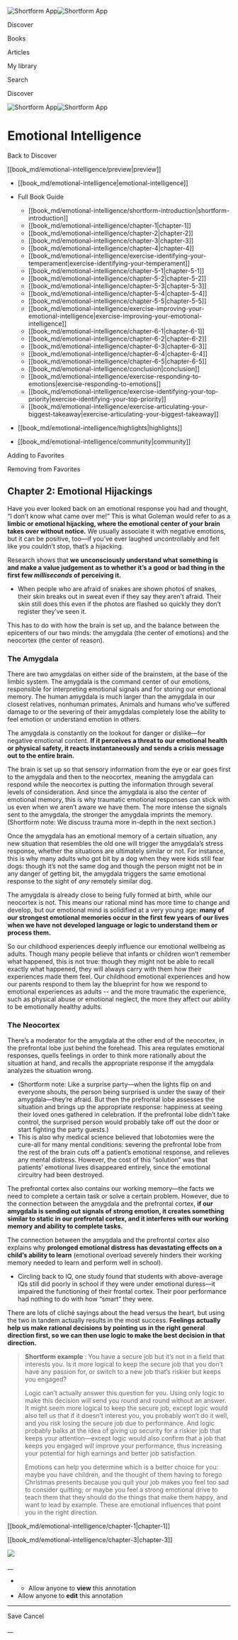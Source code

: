 ![Shortform App](/img/logo.36a2399e.svg)![Shortform App](/img/logo-dark.70c1b072.svg)

Discover

Books

Articles

My library

Search

Discover

![Shortform App](/img/logo.36a2399e.svg)![Shortform App](/img/logo-dark.70c1b072.svg)

# Emotional Intelligence

Back to Discover

[[book_md/emotional-intelligence/preview|preview]]

  * [[book_md/emotional-intelligence|emotional-intelligence]]
  * Full Book Guide

    * [[book_md/emotional-intelligence/shortform-introduction|shortform-introduction]]
    * [[book_md/emotional-intelligence/chapter-1|chapter-1]]
    * [[book_md/emotional-intelligence/chapter-2|chapter-2]]
    * [[book_md/emotional-intelligence/chapter-3|chapter-3]]
    * [[book_md/emotional-intelligence/chapter-4|chapter-4]]
    * [[book_md/emotional-intelligence/exercise-identifying-your-temperament|exercise-identifying-your-temperament]]
    * [[book_md/emotional-intelligence/chapter-5-1|chapter-5-1]]
    * [[book_md/emotional-intelligence/chapter-5-2|chapter-5-2]]
    * [[book_md/emotional-intelligence/chapter-5-3|chapter-5-3]]
    * [[book_md/emotional-intelligence/chapter-5-4|chapter-5-4]]
    * [[book_md/emotional-intelligence/chapter-5-5|chapter-5-5]]
    * [[book_md/emotional-intelligence/exercise-improving-your-emotional-intelligence|exercise-improving-your-emotional-intelligence]]
    * [[book_md/emotional-intelligence/chapter-6-1|chapter-6-1]]
    * [[book_md/emotional-intelligence/chapter-6-2|chapter-6-2]]
    * [[book_md/emotional-intelligence/chapter-6-3|chapter-6-3]]
    * [[book_md/emotional-intelligence/chapter-6-4|chapter-6-4]]
    * [[book_md/emotional-intelligence/chapter-6-5|chapter-6-5]]
    * [[book_md/emotional-intelligence/conclusion|conclusion]]
    * [[book_md/emotional-intelligence/exercise-responding-to-emotions|exercise-responding-to-emotions]]
    * [[book_md/emotional-intelligence/exercise-identifying-your-top-priority|exercise-identifying-your-top-priority]]
    * [[book_md/emotional-intelligence/exercise-articulating-your-biggest-takeaway|exercise-articulating-your-biggest-takeaway]]
  * [[book_md/emotional-intelligence/highlights|highlights]]
  * [[book_md/emotional-intelligence/community|community]]



Adding to Favorites 

Removing from Favorites 

## Chapter 2: Emotional Hijackings

Have you ever looked back on an emotional response you had and thought, “I don’t know what came over me!” This is what Goleman would refer to as a **limbic or emotional hijacking, where the emotional center of your brain takes over without notice.** We usually associate it with negative emotions, but it can be positive, too—if you’ve ever laughed uncontrollably and felt like you couldn’t stop, that’s a hijacking.

Research shows that **we unconsciously understand what something is and make a value judgement as to whether it’s a good or bad thing in the first few _milliseconds_ of perceiving it.**

  * When people who are afraid of snakes are shown photos of snakes, their skin breaks out in sweat even if they say they aren’t afraid. Their skin still does this even if the photos are flashed so quickly they don’t register they’ve seen it.



This has to do with how the brain is set up, and the balance between the epicenters of our two minds: the amygdala (the center of emotions) and the neocortex (the center of reason).

### The Amygdala

There are two amygdalas on either side of the brainstem, at the base of the limbic system. The amygdala is the command center of our emotions, responsible for interpreting emotional signals and for storing our emotional memory. The human amygdala is much larger than the amygdala in our closest relatives, nonhuman primates. Animals and humans who’ve suffered damage to or the severing of their amygdalas completely lose the ability to feel emotion or understand emotion in others.

The amygdala is constantly on the lookout for danger or dislike—for negative emotional content. **If it perceives a threat to our emotional health or physical safety, it reacts instantaneously and sends a crisis message out to the entire brain.**

The brain is set up so that sensory information from the eye or ear goes first to the amygdala and then to the neocortex, meaning the amygdala can respond while the neocortex is putting the information through several levels of consideration. And since the amygdala is also the center of emotional memory, this is why traumatic emotional responses can stick with us even when we aren’t aware we have them. The more intense the signals sent to the amygdala, the stronger the amygdala imprints the memory. (Shortform note: We discuss trauma more in-depth in the next section.)

Once the amygdala has an emotional memory of a certain situation, any new situation that resembles the old one will trigger the amygdala’s stress response, whether the situations are ultimately similar or not. For instance, this is why many adults who got bit by a dog when they were kids still fear dogs: though it’s not the same dog and though the person might not be in any danger of getting bit, the amygdala triggers the same emotional response to the sight of _any_ remotely similar dog.

The amygdala is already close to being fully formed at birth, while our neocortex is not. This means our rational mind has more time to change and develop, but our emotional mind is solidified at a very young age: **many of our strongest emotional memories occur in the first few years of our lives when we have not developed language or logic to understand them or process them.**

So our childhood experiences deeply influence our emotional wellbeing as adults. Though many people believe that infants or children won’t remember what happened, this is not true: though they might not be able to recall exactly what happened, they will always carry with them how their experiences made them feel. Our childhood emotional experiences and how our parents respond to them lay the blueprint for how we respond to emotional experiences as adults -- and the more traumatic the experience, such as physical abuse or emotional neglect, the more they affect our ability to be emotionally healthy adults.

### The Neocortex

There’s a moderator for the amygdala at the other end of the neocortex, in the prefrontal lobe just behind the forehead. This area regulates emotional responses, quells feelings in order to think more rationally about the situation at hand, and recalls the appropriate response if the amygdala analyzes the situation wrong.

  * (Shortform note: Like a surprise party—when the lights flip on and everyone shouts, the person being surprised is under the sway of their amygdala—they’re afraid. But then the prefrontal lobe assesses the situation and brings up the appropriate response: happiness at seeing their loved ones gathered in celebration. If the prefrontal lobe didn’t take control, the surprised person would probably take off out the door or start fighting the party guests.)
  * This is also why medical science believed that lobotomies were the cure-all for many mental conditions: severing the prefrontal lobe from the rest of the brain cuts off a patient’s emotional response, and relieves any mental distress. However, the cost of this “solution” was that patients’ emotional lives disappeared entirely, since the emotional circuitry had been destroyed.



The prefrontal cortex also contains our working memory—the facts we need to complete a certain task or solve a certain problem. However, due to the connection between the amygdala and the prefrontal cortex, **if our amygdala is sending out signals of strong emotion, it creates something similar to static in our prefrontal cortex, and it interferes with our working memory and ability to complete tasks.**

The connection between the amygdala and the prefrontal cortex also explains why **prolonged emotional distress has devastating effects on a child’s ability to learn** (emotional overload severely hinders their working memory needed to learn and perform well in school).

  * Circling back to IQ, one study found that students with above-average IQs still did poorly in school if they were under emotional duress—it impaired the functioning of their frontal cortex. Their poor performance had nothing to do with how “smart” they were.



There are lots of cliché sayings about the head versus the heart, but using the two in tandem actually results in the most success. **Feelings actually help us make rational decisions by pointing us in the right general direction first, so we can then use logic to make the best decision in that direction.**

> **Shortform example** : You have a secure job but it’s not in a field that interests you. Is it more logical to keep the secure job that you don’t have any passion for, or switch to a new job that’s riskier but keeps you engaged?
> 
> Logic can’t actually answer this question for you. Using only logic to make this decision will send you round and round without an answer. It might seem more logical to keep the secure job, except logic would also tell us that if it doesn’t interest you, you probably won’t do it well, and you risk losing the secure job due to performance. And logic probably balks at the idea of giving up security for a riskier job that keeps your attention—except logic would also confirm that a job that keeps you engaged will improve your performance, thus increasing your potential for high earnings and better job satisfaction.
> 
> Emotions can help you determine which is a better choice for you: maybe you have children, and the thought of them having to forego Christmas presents because you quit your job makes you feel too sad to consider quitting; or maybe you feel a strong emotional drive to teach them that they should do the things that make them happy, and want to lead by example. These are emotional influences that point you in the right direction.

[[book_md/emotional-intelligence/chapter-1|chapter-1]]

[[book_md/emotional-intelligence/chapter-3|chapter-3]]

![](https://bat.bing.com/action/0?ti=56018282&Ver=2&mid=f4ef0a1a-0c0b-44f6-a564-a06dfaf94af7&sid=49fff5b0636c11eeb9c611038afc8668&vid=4a005010636c11ee80c703d4c4a7acd5&vids=0&msclkid=N&pi=0&lg=en-US&sw=800&sh=600&sc=24&nwd=1&tl=Shortform%20%7C%20Book&p=https%3A%2F%2Fwww.shortform.com%2Fapp%2Fbook%2Femotional-intelligence%2Fchapter-2&r=&lt=393&evt=pageLoad&sv=1&rn=3293)

__

  *   * Allow anyone to **view** this annotation
  * Allow anyone to **edit** this annotation



* * *

Save Cancel

__



